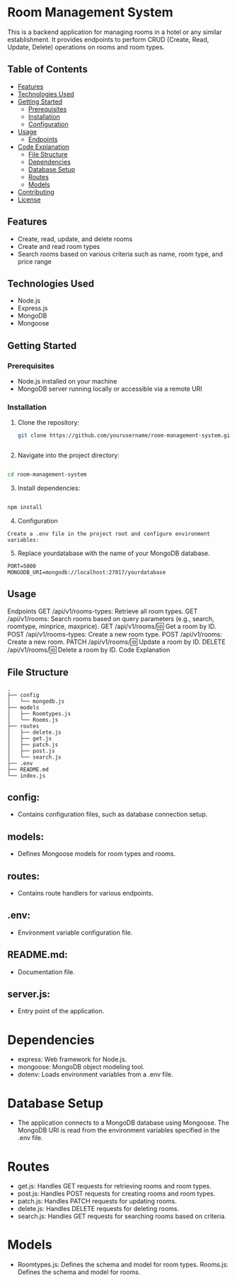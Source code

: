 # Room Management System

This is a backend application for managing rooms in a hotel or any similar establishment. It provides endpoints to perform CRUD (Create, Read, Update, Delete) operations on rooms and room types.

## Table of Contents

- [Features](#features)
- [Technologies Used](#technologies-used)
- [Getting Started](#getting-started)
  - [Prerequisites](#prerequisites)
  - [Installation](#installation)
  - [Configuration](#configuration)
- [Usage](#usage)
  - [Endpoints](#endpoints)
- [Code Explanation](#code-explanation)
  - [File Structure](#file-structure)
  - [Dependencies](#dependencies)
  - [Database Setup](#database-setup)
  - [Routes](#routes)
  - [Models](#models)
- [Contributing](#contributing)
- [License](#license)

## Features

- Create, read, update, and delete rooms
- Create and read room types
- Search rooms based on various criteria such as name, room type, and price range

## Technologies Used

- Node.js
- Express.js
- MongoDB
- Mongoose

## Getting Started

### Prerequisites

- Node.js installed on your machine
- MongoDB server running locally or accessible via a remote URI

### Installation

1. Clone the repository:

   ```bash
   git clone https://github.com/yourusername/room-management-system.git



2. Navigate into the project directory:


```bash

cd room-management-system

```
3. Install dependencies:
```bash

npm install
```
 4. Configuration
 ```
Create a .env file in the project root and configure environment variables:
```

5. Replace yourdatabase with the name of your MongoDB database.
```
PORT=5000
MONGODB_URI=mongodb://localhost:27017/yourdatabase
```


 ## Usage
Endpoints
GET /api/v1/rooms-types: Retrieve all room types.
GET /api/v1/rooms: Search rooms based on query parameters (e.g., search, roomtype, minprice, maxprice).
GET /api/v1/rooms/:id: Get a room by ID.
POST /api/v1/rooms-types: Create a new room type.
POST /api/v1/rooms: Create a new room.
PATCH /api/v1/rooms/:id: Update a room by ID.
DELETE /api/v1/rooms/:id: Delete a room by ID.
Code Explanation
  ## File Structure

```
.
├── config
│   └── mongodb.js
├── models
│   ├── Roomtypes.js
│   └── Rooms.js
├── routes
│   ├── delete.js
│   ├── get.js
│   ├── patch.js
│   ├── post.js
│   └── search.js
├── .env
├── README.md
└── index.js
```


## config:
 - Contains configuration files, such as database connection setup.
## models: 
- Defines Mongoose models for room types and rooms.
## routes: 
- Contains route handlers for various endpoints.
## .env: 
- Environment variable configuration file.
## README.md: 
- Documentation file.
## server.js:
- Entry point of the application.
# Dependencies
- express: Web framework for Node.js.
- mongoose: MongoDB object modeling tool.
- dotenv: Loads environment variables from a .env file.
# Database Setup
- The application connects to a MongoDB database using Mongoose. The MongoDB URI is read from the environment variables specified in the .env file.

# Routes
- get.js: Handles GET requests for retrieving rooms and room types.
- post.js: Handles POST requests for creating rooms and room types.
- patch.js: Handles PATCH requests for updating rooms.
- delete.js: Handles DELETE requests for deleting rooms.
- search.js: Handles GET requests for searching rooms based on criteria.
# Models
- Roomtypes.js: Defines the schema and model for room types.
Rooms.js: Defines the schema and model for rooms.
